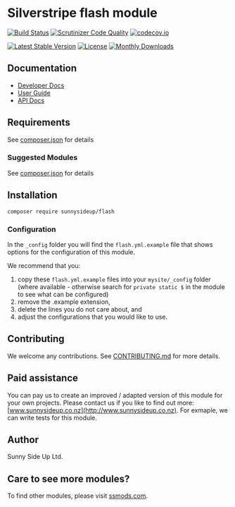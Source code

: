 # Silverstripe flash module
[![Build Status](https://travis-ci.org/sunnysideup/silverstripe-flash.svg?branch=master)](https://travis-ci.org/sunnysideup/silverstripe-flash)
[![Scrutinizer Code Quality](https://scrutinizer-ci.com/g/sunnysideup/silverstripe-flash/badges/quality-score.png?b=master)](https://scrutinizer-ci.com/g/sunnysideup/silverstripe-flash/?branch=master)
[![codecov.io](https://codecov.io/github/sunnysideup/silverstripe-flash/coverage.svg?branch=master)](https://codecov.io/github/sunnysideup/silverstripe-flash?branch=master)

[![Latest Stable Version](https://poser.pugx.org/sunnysideup/flash/version)](https://packagist.org/packages/sunnysideup/flash)
[![License](https://poser.pugx.org/sunnysideup/flash/license)](https://packagist.org/packages/sunnysideup/flash)
[![Monthly Downloads](https://poser.pugx.org/sunnysideup/flash/d/monthly)](https://packagist.org/packages/sunnysideup/flash)


## Documentation



 * [Developer Docs](docs/en/INDEX.md)
 * [User Guide](docs/en/userguide.md)
 * [API Docs](http://docs.ssmods.com/sunnysideup/flash/classes.xhtml)


## Requirements



See [composer.json](composer.json) for details


### Suggested Modules



See [composer.json](composer.json) for details


## Installation


```
composer require sunnysideup/flash
```

### Configuration



In the `_config` folder you will find the `flash.yml.example`
file that shows options for the configuration of this module.

We recommend that you:

  1. copy these `flash.yml.example` files into your
`mysite/_config` folder (where available - otherwise search for `private static $` in the module to see what can be configured)
  2. remove the .example extension,
  3. delete the lines you do not care about, and
  4. adjust the configurations that you would like to use.


## Contributing



We welcome any contributions. See [CONTRIBUTING.md](CONTRIBUTING.md) for more details.

## Paid assistance



You can pay us to create an improved / adapted version of this module for your own projects.  Please contact us if you like to find out more: [www.sunnysideup.co.nz](http://www.sunnysideup.co.nz).  For exmaple, we can write tests for this module.  

## Author



Sunny Side Up Ltd.


## Care to see more modules?

To find other modules, please visit [ssmods.com](http://ssmods.com/).
